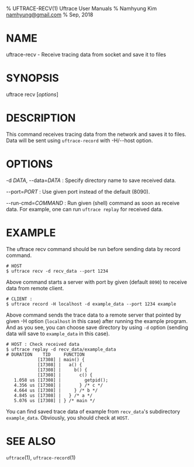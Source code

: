 % UFTRACE-RECV(1) Uftrace User Manuals
% Namhyung Kim <namhyung@gmail.com>
% Sep, 2018

NAME
====
uftrace-recv - Receive tracing data from socket and save it to files


SYNOPSIS
========
uftrace recv [*options*]


DESCRIPTION
===========
This command receives tracing data from the network and saves it to files.
Data will be sent using `uftrace-record` with -H/\--host option.


OPTIONS
=======
-d *DATA*, \--data=*DATA*
:   Specify directory name to save received data.

\--port=*PORT*
:   Use given port instead of the default (8090).

\--run-cmd=*COMMAND*
:   Run given (shell) command as soon as receive data.  For example, one can
    run `uftrace replay` for received data.


EXAMPLE
=======
The uftrace recv command should be run before sending data by record command.

    # HOST 
    $ uftrace recv -d recv_data --port 1234

Above command starts a server with port by given (default `8090`) to receive
data from remote client.

    # CLIENT :
    $ uftrace record -H localhost -d example_data --port 1234 example

Above command sends the trace data to a remote server that pointed by given
-H option (`localhost` in this case) after running the example program.  And
as you see, you can choose save directory by using `-d` option (sending data
will save to `example_data` in this case).

    # HOST : Check received data
    $ uftrace replay -d recv_data/example_data
    # DURATION    TID     FUNCTION
                [17308] | main() {
                [17308] |   a() {
                [17308] |     b() {
                [17308] |       c() {
       1.058 us [17308] |         getpid();
       4.356 us [17308] |       } /* c */
       4.664 us [17308] |     } /* b */
       4.845 us [17308] |   } /* a */
       5.076 us [17308] | } /* main */

You can find saved trace data of example from `recv_data`'s subdirectory
`example_data`.  Obviously, you should check at `HOST`.


SEE ALSO
========
`uftrace`(1), `uftrace-record`(1)
